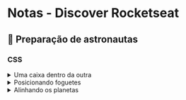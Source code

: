 # Notas - Discover Rocketseat

## 📌 Preparação de astronautas
### CSS
<details>
<summary>Uma caixa dentro da outra</summary>

  - **Box Sizing**
    - No CSS seguimos um _Box model_ (modelo de caixa).
    - O _Box Sizing_ (Tamanho da caixa), por padrão, é _Box content_ (Conteúdo da caixa), ou seja, tamanho em relação ao conteúdo.
    - O _Border-box_ (Caixa pela borda), torna o tamanho da caixa medido pela borda e não mais pelo conteúdo.
  
  - **Display-block-inline**
    - display-block: por padrão a maioria dos elementos.
      - Elementos um abaixo do outro
      - Width e height são respeitados
      - Padding, margin, border funcionam normalmente
    - display-inline: em linha (elemento de \<strong>, \<span>, \<a> e \<em>)
      - Elementos um ao lado do outro
      - Width e height NÃO são respeitados
      - Padding, margin, border funcionam somente na horizontal
  
  - **Margin**
    - propriedades: margin-top, margin-right, margin-bottom, margin-left
    - valores: length, percentagem, auto
    - auto: por padão ajusta marens laterais
    - margin collapys: quando a margin bottom sobrepõe o margin top
    - shorthand (agrupamento):
      - maring: 12px(top) 12px(right) 0(bottom) 12px(left);
      - margin: 12px(top) 10px(right-left) 0(bottom);
      - margin: 8px(top-bottom) 10px(right-left);
      - margin: 10px(todos lados)
  
  - **Padding**
    - propriedades: padding-top, padding-right, padding-bottom, padding-left
    - valores: length, percentagem
    - padding e a caixa: o padding pode aumentar o tamanho da caixa. (por padrão, box content)
    - shorthand (agrupamento):
      - padding: 12px(top) 12px(right) 0(bottom) 12px(left);
      - padding: 12px(top) 10px(right-left) 0(bottom);
      - padding: 8px(top-bottom) 10px(right-left);
      - padding: 10px(todos lados)
  
  - **Border e outline**
    - valores:
      - border-style: solid | dotted | dashed | double | groove | ridge | inset | outset
      - border-width: length
      - border-color: cor
    - shorthand:
      - direção
        - border-top: solid 2px;
      - style
        - border: solid;
      - width | style
        - border: 2px dotted
      - style | color
        - border: outset #f33
      - width | style | color
        - border: medium dached green
    - Outline: diferença
      - Não modifica o tamanho da caixa, pois não é parte do Box Model;
      - Não permite ajuste individual
      - Mais usado para acessibilidade
  
</details>


<details>
<summary>Posicionando foguetes</summary>

  - **Layouts** (história)
    - tablets
    - floats e clear
    - frameworks e grid systems
    - flexbox
    - grid
  
   - **Position**
    - Static (por padrão, seguindo o fluxo da página)
    - Relatice (elemento fica no lugar relativo a posição designada e tem o fluxo normal do scrool)
      - propriedades: top | right | bottom | left | z-index
    - Absolute (como se subisse uma camada, sendo absoluto em relação a página, mas se tiver um elemento pai relativo, ele será absosulto em relação a ele)
      - propriedades: top | right | bottom | left | z-index
    - fixed (o elemento fica fixo na pagina)
    - Element Staking
      - z-index: subindo uma camada
  
  - **Flexbox**
    - posicionamento | alinhamento | direcionamento | ordernação | tamanhos | dimensão
    - direcionamento: flex-direction -  direção do flex (horizontal-row | vertical-column)
    - alinhamento: justify-content(column) | align-itens(row)
  
  - **Grid**
    - posicionamento dos elementos dentro da caixa, igual o flexbox e diferente de block e inline
    - horizontal e vertical
    - flexível ou fico
    - cria espaços para os elementos filhos habitarem
    - propriedades:
      - grid-template-areas: areas no grid, quantas colunas e linhas (dinâmico)
      - grid-template-columns: tamanhos das colunas (fr = fração restante)
      - grid-template-rows: tamanho das linhas (fr = fração restante)
    - pode ser utilizado em conjunto com flexbox
  
</details>

<details>
<summary>Alinhando os planetas</summary>

  - Terminologia:
    - container:
    - nesting:
    -
  
</details>
